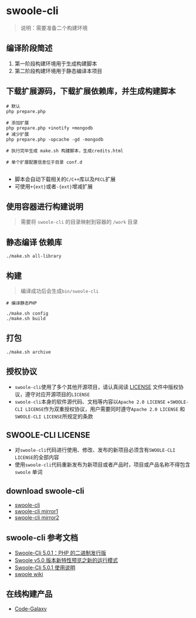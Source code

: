 # swoole-cli

> 说明：需要准备二个构建环境

## 编译阶段简述

1. 第一阶段构建环境用于生成构建脚本
2. 第二阶段构建环境用于静态编译本项目

## 下载扩展源码，下载扩展依赖库，并生成构建脚本

```shell
# 默认
php prepare.php

# 添加扩展
php prepare.php +inotify +mongodb
# 减少扩展
php prepare.php -opcache -gd -mongodb

# 执行完毕生成 make.sh 构建脚本，生成credits.html

# 单个扩展配置信息位于目录 conf.d 


```

* 脚本会自动下载相关的`C/C++`库以及`PECL`扩展
* 可使用`+{ext}`或者`-{ext}`增减扩展

## 使用容器进行构建说明

> 需要将 `swoole-cli` 的目录映射到容器的 `/work` 目录

## 静态编译 依赖库

```shell
./make.sh all-library
```

## 构建

> 编译成功后会生成`bin/swoole-cli`

```shell
# 编译静态PHP

./make.sh config
./make.sh build

```

## 打包

```shell
./make.sh archive
```

## 授权协议

* `swoole-cli`使用了多个其他开源项目，请认真阅读 [LICENSE](bin/LICENSE)
  文件中版权协议，遵守对应开源项目的`LICENSE`
* `swoole-cli`本身的软件源代码、文档等内容以`Apache 2.0 LICENSE`
  +`SWOOLE-CLI LICENSE`作为双重授权协议，用户需要同时遵守`Apache 2.0 LICENSE`
  和`SWOOLE-CLI LICENSE`所规定的条款

## SWOOLE-CLI LICENSE

* 对`swoole-cli`代码进行使用、修改、发布的新项目必须含有`SWOOLE-CLI LICENSE`的全部内容
* 使用`swoole-cli`代码重新发布为新项目或者产品时，项目或产品名称不得包含`swoole`
  单词

## download swoole-cli

- [swoole-cli](https://github.com/swoole/swoole-src/releases)
- [swoole-cli mirror1](https://github.com/swoole/swoole-src/releases)
- [swoole-cli mirror2](https://www.swoole.com/download)

## swoole-cli 参考文档

- [Swoole-Cli 5.0.1：PHP 的二进制发行版](https://zhuanlan.zhihu.com/p/581695339)
- [Swoole v5.0 版本新特性预览之新的运行模式](https://zhuanlan.zhihu.com/p/459983471)
- [Swoole-Cli 5.0.1 使用说明](https://wenda.swoole.com/detail/108876)
- [swoole wiki](https://wiki.swoole.com/#/)

## 在线构建产品

- [Code-Galaxy](https://code-galaxy.net/)